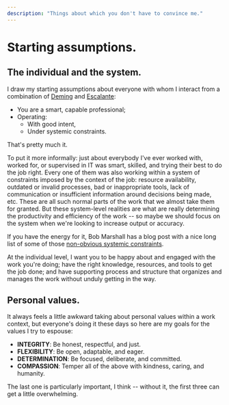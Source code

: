 ```yaml
---
description: "Things about which you don't have to convince me."
---
```


# Starting assumptions.

## The individual and the system.

I draw my starting assumptions about everyone with whom I interact
from a combination of
[Deming](https://en.wikipedia.org/wiki/W._Edwards_Deming) and
[Escalante](https://en.wikipedia.org/wiki/Jaime_Escalante):

*   You are a smart, capable professional;
*   Operating:
    *   With good intent,
    *   Under systemic constraints.

That's pretty much it.

To put it more informally: just about everybody I've ever worked with,
worked for, or supervised in IT was smart, skilled, and trying their
best to do the job right. Every one of them was also working within a
system of constraints imposed by the context of the job: resource
availability, outdated or invalid processes, bad or inappropriate
tools, lack of communication or insufficient information around
decisions being made, etc. These are all such normal parts of the work
that we almost take them for granted. But these system-level realities
are what are really determining the productivity and efficiency of the
work -- so maybe we should focus on the system when we're looking to
increase output or accuracy.

If you have the energy for it, Bob Marshall has a blog post with a
nice long list of some of those [non-obvious systemic
constraints](https://flowchainsensei.wordpress.com/2012/04/28/what-are-non-obvious-systemic-constraints/).

At the individual level, I want you to be happy about and engaged with
the work you're doing; have the right knowledge, resources, and tools
to get the job done; and have supporting process and structure that
organizes and manages the work without unduly getting in the way.

## Personal values.

It always feels a little awkward taking about personal values within a
work context, but everyone's doing it these days so here are my goals
for the values I try to espouse:

*   **INTEGRITY**: Be honest, respectful, and just.
*   **FLEXIBILITY**: Be open, adaptable, and eager.
*   **DETERMINATION**: Be focused, deliberate, and committed.
*   **COMPASSION**: Temper all of the above with kindness, caring, and humanity.

The last one is particularly important, I think -- without it, the
first three can get a little overwhelming.
